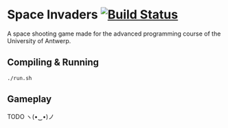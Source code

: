 # Space Invaders [![Build Status](https://travis-ci.com/arnodeceuninck/SpaceInvaders.svg?token=TnFLkshybHQyJaSec7Hp&branch=master)](https://travis-ci.com/arnodeceuninck/SpaceInvaders)
A space shooting game made for the advanced programming course of the University of Antwerp.
## Compiling & Running
    ./run.sh
## Gameplay
TODO ヽ(•‿•)ノ